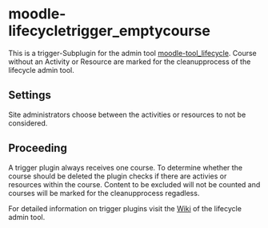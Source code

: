 # moodle-lifecycletrigger_emptycourse
This is a trigger-Subplugin for the admin tool [moodle-tool_lifecycle](https://github.com/learnweb/moodle-tool_lifecycle). 
Course without an Activity or Resource are marked for the cleanupprocess of the lifecycle admin tool.

## Settings
Site administrators choose between the activities or resources to not be considered.

## Proceeding
A trigger plugin always receives one course. To determine whether the course should be deleted the plugin 
checks if there are activies or resources within the course. 
Content to be excluded will not be counted and courses will be marked for the cleanupprocess regadless.

 For detailed information on trigger plugins visit the 
[Wiki](https://github.com/learnweb/moodle-tool_lifecycle/wiki) of the lifecycle admin tool.
